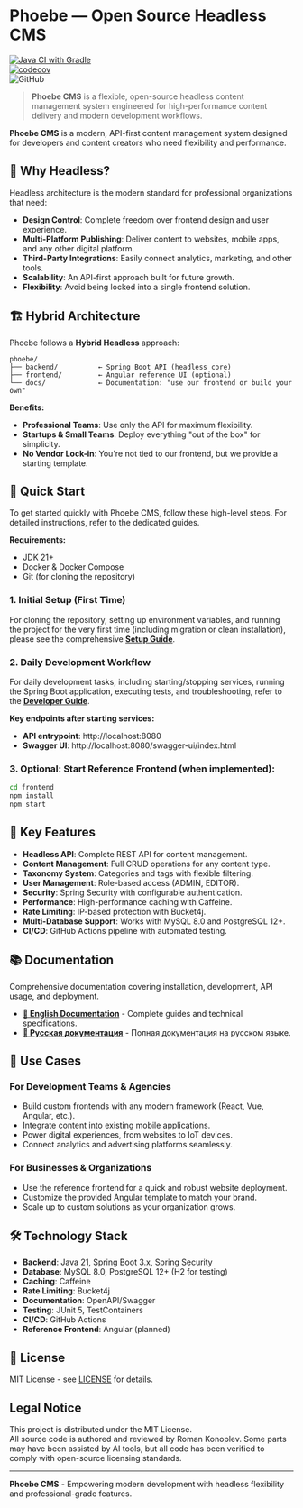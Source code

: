 # Phoebe — Open Source Headless CMS

[![Java CI with Gradle](https://github.com/rkonoplev/phoebe/actions/workflows/gradle-ci.yml/badge.svg)](
https://github.com/rkonoplev/phoebe/actions/workflows/gradle-ci.yml)  
[![codecov](https://codecov.io/gh/rkonoplev/phoebe/graph/badge.svg?token=YOUR_TOKEN)](
https://codecov.io/gh/rkonoplev/phoebe)  
![GitHub](https://img.shields.io/github/license/rkonoplev/news-platform)

> **Phoebe CMS** is a flexible, open-source headless content management system engineered for
> high-performance content delivery and modern development workflows.

**Phoebe CMS** is a modern, API-first content management system designed for developers and content
creators who need flexibility and performance.

## 🎯 Why Headless?

Headless architecture is the modern standard for professional organizations that need:

- **Design Control**: Complete freedom over frontend design and user experience.
- **Multi-Platform Publishing**: Deliver content to websites, mobile apps, and any other digital
  platform.
- **Third-Party Integrations**: Easily connect analytics, marketing, and other tools.
- **Scalability**: An API-first approach built for future growth.
- **Flexibility**: Avoid being locked into a single frontend solution.

## 🏗️ Hybrid Architecture

Phoebe follows a **Hybrid Headless** approach:

```
phoebe/
├── backend/          ← Spring Boot API (headless core)
├── frontend/         ← Angular reference UI (optional)
└── docs/             ← Documentation: "use our frontend or build your own"
```

**Benefits:**
- **Professional Teams**: Use only the API for maximum flexibility.
- **Startups & Small Teams**: Deploy everything "out of the box" for simplicity.
- **No Vendor Lock-in**: You're not tied to our frontend, but we provide a starting template.

## 🚀 Quick Start

To get started quickly with Phoebe CMS, follow these high-level steps. For detailed instructions,
refer to the dedicated guides.

**Requirements:**
- JDK 21+
- Docker & Docker Compose
- Git (for cloning the repository)

### 1. Initial Setup (First Time)
For cloning the repository, setting up environment variables, and running the project for the very
first time (including migration or clean installation), please see the comprehensive
**[Setup Guide](docs/en/SETUP_GUIDE.md)**.

### 2. Daily Development Workflow
For daily development tasks, including starting/stopping services, running the Spring Boot
application, executing tests, and troubleshooting, refer to the
**[Developer Guide](docs/en/DEVELOPER_GUIDE.md)**.

**Key endpoints after starting services:**
- **API entrypoint**: http://localhost:8080
- **Swagger UI**: http://localhost:8080/swagger-ui/index.html

### 3. Optional: Start Reference Frontend (when implemented):
```bash
cd frontend
npm install
npm start
```

## 🔧 Key Features

- **Headless API**: Complete REST API for content management.
- **Content Management**: Full CRUD operations for any content type.
- **Taxonomy System**: Categories and tags with flexible filtering.
- **User Management**: Role-based access (ADMIN, EDITOR).
- **Security**: Spring Security with configurable authentication.
- **Performance**: High-performance caching with Caffeine.
- **Rate Limiting**: IP-based protection with Bucket4j.
- **Multi-Database Support**: Works with MySQL 8.0 and PostgreSQL 12+.
- **CI/CD**: GitHub Actions pipeline with automated testing.

## 📚 Documentation

Comprehensive documentation covering installation, development, API usage, and deployment.

- **[📖 English Documentation](docs/en/)** - Complete guides and technical specifications.
- **[📖 Русская документация](docs/ru/)** - Полная документация на русском языке.

## 🌟 Use Cases

### For Development Teams & Agencies
- Build custom frontends with any modern framework (React, Vue, Angular, etc.).
- Integrate content into existing mobile applications.
- Power digital experiences, from websites to IoT devices.
- Connect analytics and advertising platforms seamlessly.

### For Businesses & Organizations
- Use the reference frontend for a quick and robust website deployment.
- Customize the provided Angular template to match your brand.
- Scale up to custom solutions as your organization grows.

## 🛠️ Technology Stack

- **Backend**: Java 21, Spring Boot 3.x, Spring Security
- **Database**: MySQL 8.0, PostgreSQL 12+ (H2 for testing)
- **Caching**: Caffeine
- **Rate Limiting**: Bucket4j
- **Documentation**: OpenAPI/Swagger
- **Testing**: JUnit 5, TestContainers
- **CI/CD**: GitHub Actions
- **Reference Frontend**: Angular (planned)

## 📄 License

MIT License - see [LICENSE](LICENSE) for details.

## Legal Notice

This project is distributed under the MIT License.  
All source code is authored and reviewed by Roman Konoplev. Some parts may have been assisted by AI tools,
but all code has been verified to comply with open-source licensing standards.

---

**Phoebe CMS** - Empowering modern development with headless flexibility and professional-grade features.